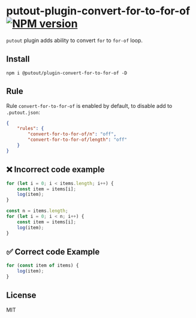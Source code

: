 # putout-plugin-convert-for-to-for-of [![NPM version][NPMIMGURL]][NPMURL]

[NPMIMGURL]: https://img.shields.io/npm/v/@putout/plugin-convert-for-to-for-of.svg?style=flat&longCache=true
[NPMURL]: https://npmjs.org/package/@putout/plugin-convert-for-to-for-of "npm"

`putout` plugin adds ability to convert `for` to `for-of` loop.

## Install

```
npm i @putout/plugin-convert-for-to-for-of -D
```

## Rule

Rule `convert-for-to-for-of` is enabled by default, to disable add to `.putout.json`:

```json
{
    "rules": {
        "convert-for-to-for-of/n": "off",
        "convert-for-to-for-of/length": "off"
    }
}
```

## ❌ Incorrect code example

```js
for (let i = 0; i < items.length; i++) {
    const item = items[i];
    log(item);
}

const n = items.length;
for (let i = 0; i < n; i++) {
    const item = items[i];
    log(item);
}
```

## ✅ Correct code Example

```js
for (const item of items) {
    log(item);
}
```

## License

MIT
